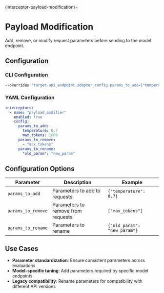(interceptor-payload-modification)=

# Payload Modification

Add, remove, or modify request parameters before sending to the model endpoint.

## Configuration

### CLI Configuration
```bash
--overrides 'target.api_endpoint.adapter_config.params_to_add={"temperature": 0.7},target.api_endpoint.adapter_config.params_to_remove=["max_tokens"]'
```

### YAML Configuration
```yaml
interceptors:
  - name: "payload_modifier"
    enabled: true
    config:
      params_to_add:
        temperature: 0.7
        max_tokens: 1000
      params_to_remove:
        - "max_tokens"
      params_to_rename:
        "old_param": "new_param"
```

## Configuration Options

| Parameter | Description | Example |
|-----------|-------------|---------|
| `params_to_add` | Parameters to add to requests | `{"temperature": 0.7}` |
| `params_to_remove` | Parameters to remove from requests | `["max_tokens"]` |
| `params_to_rename` | Parameters to rename | `{"old_param": "new_param"}` |

## Use Cases

- **Parameter standardization**: Ensure consistent parameters across evaluations
- **Model-specific tuning**: Add parameters required by specific model endpoints
- **Legacy compatibility**: Rename parameters for compatibility with different API versions
